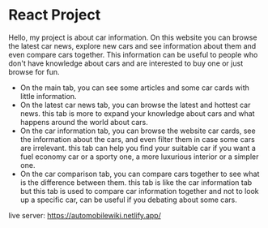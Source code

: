 # React Project
Hello, my project is about car information.
On this website you can browse the latest car news, explore new cars and see information about them and even compare cars together. This information can be useful to people who don't have knowledge about cars and are interested to buy one or just browse for fun.
- On the main tab, you can see some articles and some car cards with little information.
- On the latest car news tab, you can browse the latest and hottest car news. this tab is more to expand your knowledge about cars and what happens around the world about cars.
- On the car information tab, you can browse the website car cards, see the information about the cars, and even filter them in case some cars are irrelevant. this tab can help you find your suitable car if you want a fuel economy car or a sporty one, a more luxurious interior or a simpler one.
- On the car comparison tab, you can compare cars together to see what is the difference between them. this tab is like the car information tab but this tab is used to compare car information together and not to look up a specific car, can be useful if you debating about some cars.

live server: https://automobilewiki.netlify.app/
